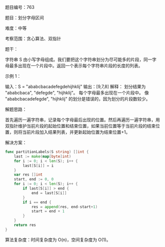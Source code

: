 题目编号：763

题目：划分字母区间

难度：中等

考察范围：贪心算法、双指针

题干：

字符串 S 由小写字母组成。我们要把这个字符串划分为尽可能多的片段，同一字母最多出现在一个片段中。返回一个表示每个字符串片段的长度的列表。

示例 1：

输入：S = "ababcbacadefegdehijhklij"
输出：[9,7,8]
解释：
划分结果为 "ababcbaca", "defegde", "hijhklij"。
每个字母最多出现在一个片段中。
像 "ababcbacadefegde", "hijhklij" 的划分是错误的，因为划分的片段数较少。

解题思路：

首先遍历一遍字符串，记录每个字母最后出现的位置。然后再遍历一遍字符串，用双指针维护当前片段的起始位置和结束位置，如果当前位置等于当前片段的结束位置，则将当前片段加入结果列表，并更新起始位置为结束位置+1。

解决方案：

```go
func partitionLabels(S string) []int {
    last := make(map[byte]int)
    for i := 0; i < len(S); i++ {
        last[S[i]] = i
    }
    var res []int
    start, end := 0, 0
    for i := 0; i < len(S); i++ {
        if last[S[i]] > end {
            end = last[S[i]]
        }
        if i == end {
            res = append(res, end-start+1)
            start = end + 1
        }
    }
    return res
}
```

算法复杂度：时间复杂度为 O(n)，空间复杂度为 O(1)。